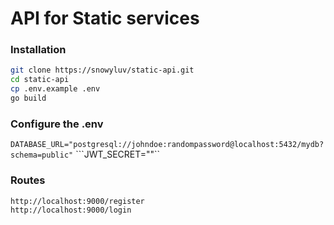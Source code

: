 # API for Static services

### Installation
```bash
git clone https://snowyluv/static-api.git 
cd static-api
cp .env.example .env
go build
```

### Configure the .env
```DATABASE_URL="postgresql://johndoe:randompassword@localhost:5432/mydb?schema=public"```
```JWT_SECRET=""``

### Routes
```
http://localhost:9000/register
http://localhost:9000/login
```